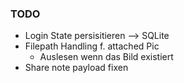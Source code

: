 ### TODO
* Login State persisitieren --> SQLite 
* Filepath Handling f. attached Pic
    * Auslesen wenn das Bild existiert
* Share note payload fixen
